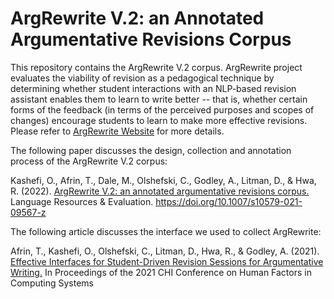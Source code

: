 # ArgRewrite V.2: an Annotated Argumentative Revisions Corpus

This repository contains the ArgRewrite V.2 corpus. ArgRewrite project evaluates the viability of revision as a pedagogical technique by determining whether student interactions with an NLP-based revision assistant enables them to learn to write better -- that is, whether certain forms of the feedback (in terms of the perceived purposes and scopes of changes) encourage students to learn to make more effective revisions. Please refer to [ArgRewrite Website](http://argrewrite.cs.pitt.edu/) for more details.

The following paper discusses the design, collection and annotation process of the ArgRewrite V.2 corpus:

Kashefi, O., Afrin, T., Dale, M., Olshefski, C., Godley, A., Litman, D., & Hwa, R. (2022). [ArgRewrite V.2: an annotated argumentative revisions corpus.](https://doi.org/10.1007/s10579-021-09567-z) Language Resources & Evaluation. https://doi.org/10.1007/s10579-021-09567-z

The following article discusses the interface we used to collect ArgRewrite: 

Afrin, T., Kashefi, O., Olshefski, C., Litman, D., Hwa, R., & Godley, A. (2021). [Effective Interfaces for Student-Driven Revision Sessions for Argumentative Writing.](https://dl.acm.org/doi/abs/10.1145/3411764.3445683) In Proceedings of the 2021 CHI Conference on Human Factors in Computing Systems

